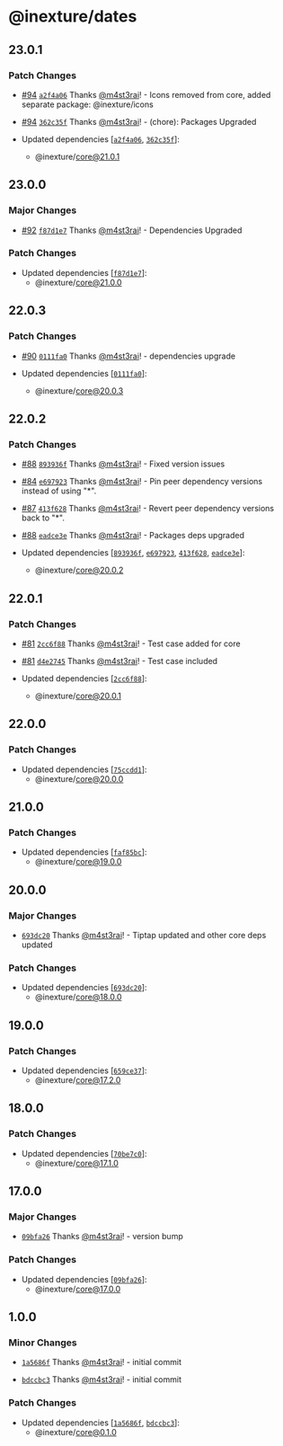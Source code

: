 # @inexture/dates

## 23.0.1

### Patch Changes

- [#94](https://github.com/inexture-solutions/inxui/pull/94) [`a2f4a06`](https://github.com/inexture-solutions/inxui/commit/a2f4a062354d47648aba79097a2816ed24eab90a) Thanks [@m4st3rai](https://github.com/m4st3rai)! - Icons removed from core, added separate package: @inexture/icons

- [#94](https://github.com/inexture-solutions/inxui/pull/94) [`362c35f`](https://github.com/inexture-solutions/inxui/commit/362c35ffa1aea2583b06dacde80a6299b728b701) Thanks [@m4st3rai](https://github.com/m4st3rai)! - (chore): Packages Upgraded

- Updated dependencies [[`a2f4a06`](https://github.com/inexture-solutions/inxui/commit/a2f4a062354d47648aba79097a2816ed24eab90a), [`362c35f`](https://github.com/inexture-solutions/inxui/commit/362c35ffa1aea2583b06dacde80a6299b728b701)]:
  - @inexture/core@21.0.1

## 23.0.0

### Major Changes

- [#92](https://github.com/inexture-solutions/inxui/pull/92) [`f87d1e7`](https://github.com/inexture-solutions/inxui/commit/f87d1e76bc149fe24272cadb039ec3a75d69d94d) Thanks [@m4st3rai](https://github.com/m4st3rai)! - Dependencies Upgraded

### Patch Changes

- Updated dependencies [[`f87d1e7`](https://github.com/inexture-solutions/inxui/commit/f87d1e76bc149fe24272cadb039ec3a75d69d94d)]:
  - @inexture/core@21.0.0

## 22.0.3

### Patch Changes

- [#90](https://github.com/inexture-solutions/inxui/pull/90) [`0111fa0`](https://github.com/inexture-solutions/inxui/commit/0111fa07808e8c3768f0dcd1cec81578178312fc) Thanks [@m4st3rai](https://github.com/m4st3rai)! - dependencies upgrade

- Updated dependencies [[`0111fa0`](https://github.com/inexture-solutions/inxui/commit/0111fa07808e8c3768f0dcd1cec81578178312fc)]:
  - @inexture/core@20.0.3

## 22.0.2

### Patch Changes

- [#88](https://github.com/inexture-solutions/inxui/pull/88) [`893936f`](https://github.com/inexture-solutions/inxui/commit/893936fc0e2e67706aeec36c24d46c1079705fca) Thanks [@m4st3rai](https://github.com/m4st3rai)! - Fixed version issues

- [#84](https://github.com/inexture-solutions/inxui/pull/84) [`e697923`](https://github.com/inexture-solutions/inxui/commit/e6979233d4e7e8a5651805238665e8e25d422be1) Thanks [@m4st3rai](https://github.com/m4st3rai)! - Pin peer dependency versions instead of using "\*".

- [#87](https://github.com/inexture-solutions/inxui/pull/87) [`413f628`](https://github.com/inexture-solutions/inxui/commit/413f62886ca89cb813cf894cfd8a97beacbcec29) Thanks [@m4st3rai](https://github.com/m4st3rai)! - Revert peer dependency versions back to "\*".

- [#88](https://github.com/inexture-solutions/inxui/pull/88) [`eadce3e`](https://github.com/inexture-solutions/inxui/commit/eadce3e9372eea81091175f7da34697ba447e2f9) Thanks [@m4st3rai](https://github.com/m4st3rai)! - Packages deps upgraded

- Updated dependencies [[`893936f`](https://github.com/inexture-solutions/inxui/commit/893936fc0e2e67706aeec36c24d46c1079705fca), [`e697923`](https://github.com/inexture-solutions/inxui/commit/e6979233d4e7e8a5651805238665e8e25d422be1), [`413f628`](https://github.com/inexture-solutions/inxui/commit/413f62886ca89cb813cf894cfd8a97beacbcec29), [`eadce3e`](https://github.com/inexture-solutions/inxui/commit/eadce3e9372eea81091175f7da34697ba447e2f9)]:
  - @inexture/core@20.0.2

## 22.0.1

### Patch Changes

- [#81](https://github.com/inexture-solutions/inxui/pull/81) [`2cc6f88`](https://github.com/inexture-solutions/inxui/commit/2cc6f8856dc38cb55dbb688ba4a1c364e7dfd5ed) Thanks [@m4st3rai](https://github.com/m4st3rai)! - Test case added for core

- [#81](https://github.com/inexture-solutions/inxui/pull/81) [`d4e2745`](https://github.com/inexture-solutions/inxui/commit/d4e274568eb8fea6a7671540d579fe9eee405d6e) Thanks [@m4st3rai](https://github.com/m4st3rai)! - Test case included

- Updated dependencies [[`2cc6f88`](https://github.com/inexture-solutions/inxui/commit/2cc6f8856dc38cb55dbb688ba4a1c364e7dfd5ed)]:
  - @inexture/core@20.0.1

## 22.0.0

### Patch Changes

- Updated dependencies [[`75ccdd1`](https://github.com/inexture-solutions/inxui/commit/75ccdd133132b305525e9197e944416358b3e146)]:
  - @inexture/core@20.0.0

## 21.0.0

### Patch Changes

- Updated dependencies [[`faf85bc`](https://github.com/inexture-solutions/inxui/commit/faf85bc6a2a4ce213a08e2a05ca565088e3f2879)]:
  - @inexture/core@19.0.0

## 20.0.0

### Major Changes

- [`693dc20`](https://github.com/inexture-solutions/inxui/commit/693dc20df83d992fa8b3edcbc919afda6747a901) Thanks [@m4st3rai](https://github.com/m4st3rai)! - Tiptap updated and other core deps updated

### Patch Changes

- Updated dependencies [[`693dc20`](https://github.com/inexture-solutions/inxui/commit/693dc20df83d992fa8b3edcbc919afda6747a901)]:
  - @inexture/core@18.0.0

## 19.0.0

### Patch Changes

- Updated dependencies [[`659ce37`](https://github.com/inexture-solutions/inxui/commit/659ce373e82e70920631a66f001bc6f28bf97d71)]:
  - @inexture/core@17.2.0

## 18.0.0

### Patch Changes

- Updated dependencies [[`70be7c0`](https://github.com/inexture-solutions/inxui/commit/70be7c001afa5463cbe78d14be6db9b67a959e61)]:
  - @inexture/core@17.1.0

## 17.0.0

### Major Changes

- [`09bfa26`](https://github.com/inexture-solutions/inxui/commit/09bfa267b5ccddb31d728f9dd8197c396b0bb44a) Thanks [@m4st3rai](https://github.com/m4st3rai)! - version bump

### Patch Changes

- Updated dependencies [[`09bfa26`](https://github.com/inexture-solutions/inxui/commit/09bfa267b5ccddb31d728f9dd8197c396b0bb44a)]:
  - @inexture/core@17.0.0

## 1.0.0

### Minor Changes

- [`1a5686f`](https://github.com/inexture-solutions/inxui/commit/1a5686f80af7fab18209e9e4ecbb0adefcca25f0) Thanks [@m4st3rai](https://github.com/m4st3rai)! - initial commit

- [`bdccbc3`](https://github.com/inexture-solutions/inxui/commit/bdccbc3bc46a49a8a597daa04ce1adcbf83e3056) Thanks [@m4st3rai](https://github.com/m4st3rai)! - initial commit

### Patch Changes

- Updated dependencies [[`1a5686f`](https://github.com/inexture-solutions/inxui/commit/1a5686f80af7fab18209e9e4ecbb0adefcca25f0), [`bdccbc3`](https://github.com/inexture-solutions/inxui/commit/bdccbc3bc46a49a8a597daa04ce1adcbf83e3056)]:
  - @inexture/core@0.1.0

